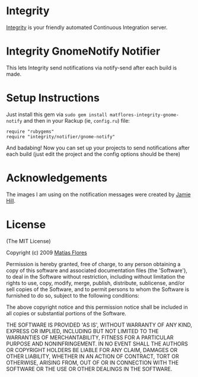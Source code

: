 Integrity
=========

[Integrity][] is your friendly automated Continuous Integration server.

Integrity GnomeNotify Notifier
==============================

This lets Integrity send notifications via notify-send after each build is made.

Setup Instructions
==================

Just install this gem via `sudo gem install matflores-integrity-gnome-notify` and then in your
Rackup (ie, `config.ru`) file:

    require "rubygems"
    require "integrity/notifier/gnome-notify"

And badabing! Now you can set up your projects to send notifications after
each build (just edit the project and the config options should be
there)

Acknowledgements
================

The images I am using on the notification messages were created by [Jamie Hill][thelucid].

License
=======

(The MIT License)

Copyright (c) 2009 [Matías Flores][matflores]

Permission is hereby granted, free of charge, to any person obtaining
a copy of this software and associated documentation files (the
'Software'), to deal in the Software without restriction, including
without limitation the rights to use, copy, modify, merge, publish,
distribute, sublicense, and/or sell copies of the Software, and to
permit persons to whom the Software is furnished to do so, subject to
the following conditions:

The above copyright notice and this permission notice shall be
included in all copies or substantial portions of the Software.

THE SOFTWARE IS PROVIDED 'AS IS', WITHOUT WARRANTY OF ANY KIND,
EXPRESS OR IMPLIED, INCLUDING BUT NOT LIMITED TO THE WARRANTIES OF
MERCHANTABILITY, FITNESS FOR A PARTICULAR PURPOSE AND NONINFRINGEMENT.
IN NO EVENT SHALL THE AUTHORS OR COPYRIGHT HOLDERS BE LIABLE FOR ANY
CLAIM, DAMAGES OR OTHER LIABILITY, WHETHER IN AN ACTION OF CONTRACT,
TORT OR OTHERWISE, ARISING FROM, OUT OF OR IN CONNECTION WITH THE
SOFTWARE OR THE USE OR OTHER DEALINGS IN THE SOFTWARE.

[Integrity]: http://integrityapp.com
[matflores]: http://matflores.com
[thelucid]: http://thelucid.com/2007/07/30/autotest-growl-fail-pass-smilies/
